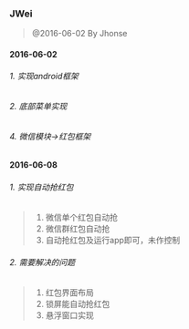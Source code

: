 ### JWei
>  @2016-06-02
>  By Jhonse

#### 2016-06-02
###### 1. 实现android框架
###### 2. 底部菜单实现
###### 4. 微信模块->红包框架
#### 2016-06-08
###### 1. 实现自动抢红包
>1. 微信单个红包自动抢
>2. 微信群红包自动抢
>3. 自动抢红包及运行app即可，未作控制
###### 2. 需要解决的问题
>1. 红包界面布局
>2. 锁屏能自动抢红包
>3. 悬浮窗口实现
